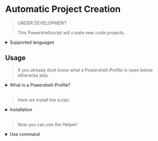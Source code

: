 # Automatic Project Creation #

> UNDER DEVELOPMENT
>
> This Powershellscript will create new code projects.

<details>
<summary>Supported languages</summary>
<br>

>| Language | Supported |
>|:----------:|:-----------:|
>| Python| ✔️ |
>| JavaScript| ✔️ |

</details>

## Usage ##

> If you already dont know what a Powershell-Profile is open below otherwise skip.

<details>
<summary>What is a Powershell-Profile?</summary>
<br>

>
> Microsoft provide a PowerShell-Script in your user directory that will always execute if you start a new PowerShell-Terminal.
>
> You can use this to create own shortcuts for example if you dont want type the same path again and again.
>
> Or you want provide some custom scripts that you can easy access via console.
>

</details>
<br>

> Here we install the script.

<details>
<summary>Installation</summary>
<br>

> Copy the content from the [script](#automatic-project-creation)
>
> Open a PowerShell-Terminal and type "explorer $profile" (Notice to write "Dokumente" in your systemlanguage)
>
> A Editor Window will appear with your profile opened.
> 
> Paste the copied script code somewhere in the script.
>
> Save file and close the restart the terminal.
> 
> Make sure you edite the \<codedirectory\> variable in the script to you root code directory!

</details>
<br>

> Now you can use the Helper!

<details>
<summary>Use command</summary>
<br>

> Open a Powershell-Terminal and type the command above
>
> The "codelanguage" and "projectname" represent your inputs
>
```Powershell
    MakeEnvi codelanguage projectname
```
>
> Your project should be Created
>

</details>
